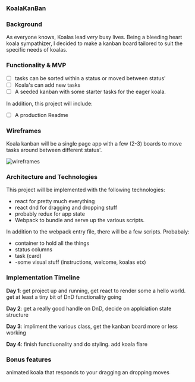 ### KoalaKanBan

### Background 

As everyone knows, Koalas lead *very* busy lives. Being a bleeding heart koala sympathizer, I decided to make a kanban board tailored to suit the specific needs of koalas.

### Functionality & MVP  

- [ ] tasks can be sorted within a status or moved between status'
- [ ] Koala's can add new tasks
- [ ] A seeded kanban with some starter tasks for the eager koala.

In addition, this project will include:
- [ ] A production Readme

### Wireframes
 
 Koala kanban will be a single page app with a few (2-3) boards to move tasks around between different status'.

![wireframes](https://github.com/Shramp/KoalaKanBan/blob/master/Screen%20Shot%202016-09-09%20at%208.43.34%20PM.png?raw=true)

### Architecture and Technologies

This project will be implemented with the following technologies:

- react for pretty much everything
- react dnd for dragging and dropping stuff
- probably redux for app state
- Webpack to bundle and serve up the various scripts.

In addition to the webpack entry file, there will be a few scripts. Probabaly:

- container to hold all the things
- status columns
- task (card)
- -some visual stuff (instructions, welcome, koalas etx)



### Implementation Timeline

**Day 1**: get project up and running, get react to render some a hello world. get at least a tiny bit of DnD functionality going

**Day 2**: get a really good handle on DnD, decide on applciation state structure

**Day 3**: impliment the various class, get the kanban board more or less working

**Day 4**: finish functiuonality and do styling. add koala flare

### Bonus features

animated koala that responds to your dragging an dropping moves
